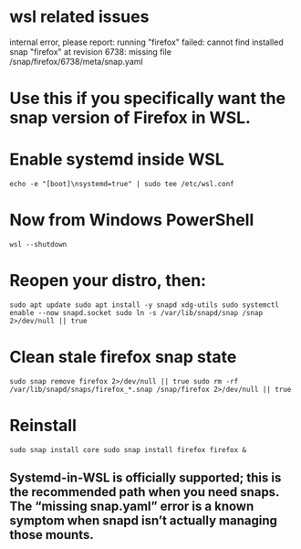 # wsl related issues
internal error, please report: running "firefox" failed: cannot find installed snap "firefox" at revision 6738: missing file /snap/firefox/6738/meta/snap.yaml
# Use this if you specifically want the snap version of Firefox in WSL.
# Enable systemd inside WSL
`echo -e "[boot]\nsystemd=true" | sudo tee /etc/wsl.conf`

# Now from Windows PowerShell
`wsl --shutdown`

# Reopen your distro, then:
`sudo apt update
sudo apt install -y snapd xdg-utils
sudo systemctl enable --now snapd.socket
sudo ln -s /var/lib/snapd/snap /snap 2>/dev/null || true`

# Clean stale firefox snap state
`sudo snap remove firefox 2>/dev/null || true
sudo rm -rf /var/lib/snapd/snaps/firefox_*.snap /snap/firefox 2>/dev/null || true`

# Reinstall
`sudo snap install core
sudo snap install firefox
firefox &`

## Systemd-in-WSL is officially supported; this is the recommended path when you need snaps. The “missing snap.yaml” error is a known symptom when snapd isn’t actually managing those mounts.


